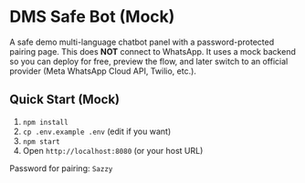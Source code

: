 # DMS Safe Bot (Mock)

A safe demo multi-language chatbot panel with a password-protected pairing page.
This does **NOT** connect to WhatsApp. It uses a mock backend so you can deploy for free,
preview the flow, and later switch to an official provider (Meta WhatsApp Cloud API, Twilio, etc.).

## Quick Start (Mock)
1. `npm install`
2. `cp .env.example .env` (edit if you want)
3. `npm start`
4. Open `http://localhost:8080` (or your host URL)

Password for pairing: `Sazzy`
